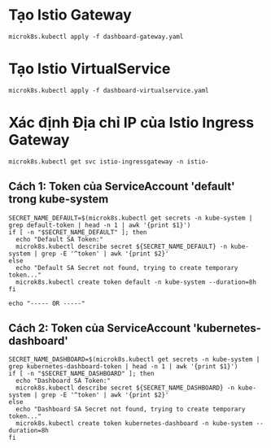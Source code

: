 
# Tạo Istio Gateway
```
microk8s.kubectl apply -f dashboard-gateway.yaml
```
# Tạo Istio VirtualService
```
microk8s.kubectl apply -f dashboard-virtualservice.yaml
```
# Xác định Địa chỉ IP của Istio Ingress Gateway
```
microk8s.kubectl get svc istio-ingressgateway -n istio-
```


## Cách 1: Token của ServiceAccount 'default' trong kube-system
```
SECRET_NAME_DEFAULT=$(microk8s.kubectl get secrets -n kube-system | grep default-token | head -n 1 | awk '{print $1}')
if [ -n "$SECRET_NAME_DEFAULT" ]; then
  echo "Default SA Token:"
  microk8s.kubectl describe secret ${SECRET_NAME_DEFAULT} -n kube-system | grep -E '^token' | awk '{print $2}'
else
  echo "Default SA Secret not found, trying to create temporary token..."
  microk8s.kubectl create token default -n kube-system --duration=8h
fi

echo "----- OR -----"
```
## Cách 2: Token của ServiceAccount 'kubernetes-dashboard'
```
SECRET_NAME_DASHBOARD=$(microk8s.kubectl get secrets -n kube-system | grep kubernetes-dashboard-token | head -n 1 | awk '{print $1}')
if [ -n "$SECRET_NAME_DASHBOARD" ]; then
  echo "Dashboard SA Token:"
  microk8s.kubectl describe secret ${SECRET_NAME_DASHBOARD} -n kube-system | grep -E '^token' | awk '{print $2}'
else
  echo "Dashboard SA Secret not found, trying to create temporary token..."
  microk8s.kubectl create token kubernetes-dashboard -n kube-system --duration=8h
fi
```